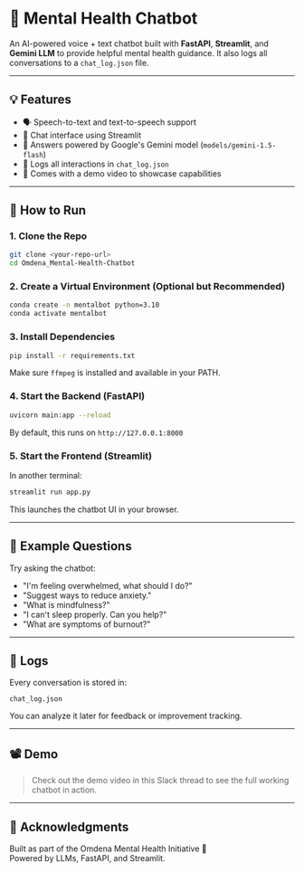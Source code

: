 
# 🧠 Mental Health Chatbot

An AI-powered voice + text chatbot built with **FastAPI**, **Streamlit**, and **Gemini LLM** to provide helpful mental health guidance. It also logs all conversations to a `chat_log.json` file.

---

## 💡 Features

- 🗣️ Speech-to-text and text-to-speech support
- 💬 Chat interface using Streamlit
- 🧠 Answers powered by Google's Gemini model (`models/gemini-1.5-flash`)
- 📝 Logs all interactions in `chat_log.json`
- 🎥 Comes with a demo video to showcase capabilities

---

## 🚀 How to Run

### 1. Clone the Repo

```bash
git clone <your-repo-url>
cd Omdena_Mental-Health-Chatbot
```

### 2. Create a Virtual Environment (Optional but Recommended)

```bash
conda create -n mentalbot python=3.10
conda activate mentalbot
```

### 3. Install Dependencies

```bash
pip install -r requirements.txt
```

Make sure `ffmpeg` is installed and available in your PATH.

### 4. Start the Backend (FastAPI)

```bash
uvicorn main:app --reload
```

By default, this runs on `http://127.0.0.1:8000`

### 5. Start the Frontend (Streamlit)

In another terminal:

```bash
streamlit run app.py
```

This launches the chatbot UI in your browser.

---

## 🎤 Example Questions

Try asking the chatbot:

- "I'm feeling overwhelmed, what should I do?"
- "Suggest ways to reduce anxiety."
- "What is mindfulness?"
- "I can't sleep properly. Can you help?"
- "What are symptoms of burnout?"

---

## 📂 Logs

Every conversation is stored in:

```
chat_log.json
```

You can analyze it later for feedback or improvement tracking.

---

## 📽️ Demo

> Check out the demo video in this Slack thread to see the full working chatbot in action.

---

## 🙌 Acknowledgments

Built as part of the Omdena Mental Health Initiative 💚  
Powered by LLMs, FastAPI, and Streamlit.
